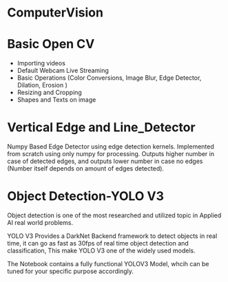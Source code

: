# ComputerVision
 
# Basic Open CV
- Importing videos
- Default Webcam Live Streaming
- Basic Operations (Color Conversions, Image Blur, Edge Detector, Dilation, Erosion )
- Resizing and Cropping
- Shapes and Texts on image

# Vertical Edge and Line_Detector
Numpy Based Edge Detector using edge detection kernels. Implemented from scratch using only numpy for processing. Outputs higher number in case of detected edges, and outputs lower number in case no edges (Number itself depends on amount of edges detected). 
 
# Object Detection-YOLO V3
Object detection is one of the most researched and utilized topic in Applied AI real world problems. 

YOLO V3 Provides a DarkNet Backend framework to detect objects in real time, it can go as fast as 30fps of real time object detection and classification, This make YOLO V3 one of the widely used models. 

The Notebook contains a fully functional YOLOV3 Model, whcih can be tuned for your specific purpose accordingly. 

